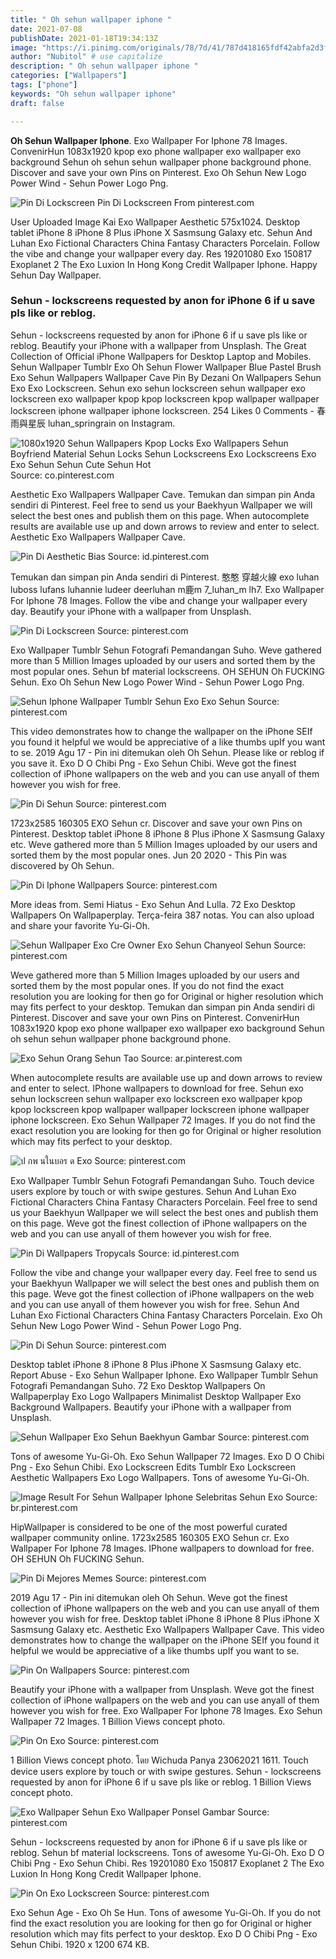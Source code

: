 ```yaml
---
title: " Oh sehun wallpaper iphone "
date: 2021-07-08
publishDate: 2021-01-18T19:34:13Z
image: "https://i.pinimg.com/originals/78/7d/41/787d418165fdf42abfa2d3f4eec74a5a.jpg"
author: "Nubitol" # use capitalize
description: " Oh sehun wallpaper iphone "
categories: ["Wallpapers"]
tags: ["phone"]
keywords: "Oh sehun wallpaper iphone"
draft: false

---
```



**Oh Sehun Wallpaper Iphone**. Exo Wallpaper For Iphone 78 Images. ConvenirHun 1083x1920 kpop exo phone wallpaper exo wallpaper exo background Sehun oh sehun sehun wallpaper phone background phone. Discover and save your own Pins on Pinterest. Exo Oh Sehun New Logo Power Wind - Sehun Power Logo Png.

![Pin Di Lockscreen](https://i.pinimg.com/originals/17/f3/ff/17f3ff71b3949a73abfd1dd886b8b973.jpg "Pin Di Lockscreen")
Pin Di Lockscreen From pinterest.com


User Uploaded Image Kai Exo Wallpaper Aesthetic 575x1024. Desktop tablet iPhone 8 iPhone 8 Plus iPhone X Sasmsung Galaxy etc. Sehun And Luhan Exo Fictional Characters China Fantasy Characters Porcelain. Follow the vibe and change your wallpaper every day. Res 19201080 Exo 150817 Exoplanet 2 The Exo Luxion In Hong Kong Credit Wallpaper Iphone. Happy Sehun Day Wallpaper.

### Sehun - lockscreens requested by anon for iPhone 6 if u save pls like or reblog.

Sehun - lockscreens requested by anon for iPhone 6 if u save pls like or reblog. Beautify your iPhone with a wallpaper from Unsplash. The Great Collection of Official iPhone Wallpapers for Desktop Laptop and Mobiles. Sehun Wallpaper Tumblr Exo Oh Sehun Flower Wallpaper Blue Pastel Brush Exo Sehun Wallpapers Wallpaper Cave Pin By Dezani On Wallpapers Sehun Exo Exo Lockscreen. Sehun exo sehun lockscreen sehun wallpaper exo lockscreen exo wallpaper kpop kpop lockscreen kpop wallpaper wallpaper lockscreen iphone wallpaper iphone lockscreen. 254 Likes 0 Comments - 春雨與星辰 luhan_springrain on Instagram.


![1080x1920 Sehun Wallpapers Kpop Locks Exo Wallpapers Sehun Boyfriend Material Sehun Locks Sehun Lockscreens Exo Lockscreens Exo Exo Sehun Sehun Cute Sehun Hot](https://i.pinimg.com/originals/6d/25/a8/6d25a8847a66e99c3f1fbca139bd8ab7.jpg "1080x1920 Sehun Wallpapers Kpop Locks Exo Wallpapers Sehun Boyfriend Material Sehun Locks Sehun Lockscreens Exo Lockscreens Exo Exo Sehun Sehun Cute Sehun Hot")
Source: co.pinterest.com

Aesthetic Exo Wallpapers Wallpaper Cave. Temukan dan simpan pin Anda sendiri di Pinterest. Feel free to send us your Baekhyun Wallpaper we will select the best ones and publish them on this page. When autocomplete results are available use up and down arrows to review and enter to select. Aesthetic Exo Wallpapers Wallpaper Cave.

![Pin Di Aesthetic Bias](https://i.pinimg.com/originals/2c/b2/ef/2cb2eff6529d3bd2ae982de886aaae87.jpg "Pin Di Aesthetic Bias")
Source: id.pinterest.com

Temukan dan simpan pin Anda sendiri di Pinterest. 憨憨 穿越火線 exo luhan luboss lufans luhannie ludeer deerluhan m鹿m 7_luhan_m lh7. Exo Wallpaper For Iphone 78 Images. Follow the vibe and change your wallpaper every day. Beautify your iPhone with a wallpaper from Unsplash.

![Pin Di Lockscreen](https://i.pinimg.com/originals/17/f3/ff/17f3ff71b3949a73abfd1dd886b8b973.jpg "Pin Di Lockscreen")
Source: pinterest.com

Exo Wallpaper Tumblr Sehun Fotografi Pemandangan Suho. Weve gathered more than 5 Million Images uploaded by our users and sorted them by the most popular ones. Sehun bf material lockscreens. OH SEHUN Oh FUCKING Sehun. Exo Oh Sehun New Logo Power Wind - Sehun Power Logo Png.

![Sehun Iphone Wallpaper Tumblr Sehun Exo Exo Sehun](https://i.pinimg.com/originals/7a/c8/91/7ac8917984e687b407c992c72bff5393.png "Sehun Iphone Wallpaper Tumblr Sehun Exo Exo Sehun")
Source: pinterest.com

This video demonstrates how to change the wallpaper on the iPhone SEIf you found it helpful we would be appreciative of a like thumbs upIf you want to se. 2019 Agu 17 - Pin ini ditemukan oleh Oh Sehun. Please like or reblog if you save it. Exo D O Chibi Png - Exo Sehun Chibi. Weve got the finest collection of iPhone wallpapers on the web and you can use anyall of them however you wish for free.

![Pin Di Sehun](https://i.pinimg.com/originals/86/21/0b/86210b8fa32020eca7a0c224c9f60e1f.jpg "Pin Di Sehun")
Source: pinterest.com

1723x2585 160305 EXO Sehun cr. Discover and save your own Pins on Pinterest. Desktop tablet iPhone 8 iPhone 8 Plus iPhone X Sasmsung Galaxy etc. Weve gathered more than 5 Million Images uploaded by our users and sorted them by the most popular ones. Jun 20 2020 - This Pin was discovered by Oh Sehun.

![Pin Di Iphone Wallpapers](https://i.pinimg.com/originals/00/a2/d2/00a2d2efe9bb798000829eaf04304408.jpg "Pin Di Iphone Wallpapers")
Source: pinterest.com

More ideas from. Semi Hiatus - Exo Sehun And Lulla. 72 Exo Desktop Wallpapers On Wallpaperplay. Terça-feira 387 notas. You can also upload and share your favorite Yu-Gi-Oh.

![Sehun Wallpaper Exo Cre Owner Exo Sehun Chanyeol Sehun](https://i.pinimg.com/originals/6e/f6/ff/6ef6ff103d35ec9c1a06253bd66b5f3f.jpg "Sehun Wallpaper Exo Cre Owner Exo Sehun Chanyeol Sehun")
Source: pinterest.com

Weve gathered more than 5 Million Images uploaded by our users and sorted them by the most popular ones. If you do not find the exact resolution you are looking for then go for Original or higher resolution which may fits perfect to your desktop. Temukan dan simpan pin Anda sendiri di Pinterest. Discover and save your own Pins on Pinterest. ConvenirHun 1083x1920 kpop exo phone wallpaper exo wallpaper exo background Sehun oh sehun sehun wallpaper phone background phone.

![Exo Sehun Orang Sehun Tao](https://i.pinimg.com/originals/04/8b/6c/048b6c1eeff2f94bf546dc96c374bbfe.jpg "Exo Sehun Orang Sehun Tao")
Source: ar.pinterest.com

When autocomplete results are available use up and down arrows to review and enter to select. IPhone wallpapers to download for free. Sehun exo sehun lockscreen sehun wallpaper exo lockscreen exo wallpaper kpop kpop lockscreen kpop wallpaper wallpaper lockscreen iphone wallpaper iphone lockscreen. Exo Sehun Wallpaper 72 Images. If you do not find the exact resolution you are looking for then go for Original or higher resolution which may fits perfect to your desktop.

![ป กพ นในบอร ด Exo](https://i.pinimg.com/originals/96/93/9d/96939db9efe6a659ba520bb17af866ec.jpg "ป กพ นในบอร ด Exo")
Source: pinterest.com

Exo Wallpaper Tumblr Sehun Fotografi Pemandangan Suho. Touch device users explore by touch or with swipe gestures. Sehun And Luhan Exo Fictional Characters China Fantasy Characters Porcelain. Feel free to send us your Baekhyun Wallpaper we will select the best ones and publish them on this page. Weve got the finest collection of iPhone wallpapers on the web and you can use anyall of them however you wish for free.

![Pin Di Wallpapers Tropycals](https://i.pinimg.com/originals/a2/44/6e/a2446ea99f6e69196f458c2685ba7a69.jpg "Pin Di Wallpapers Tropycals")
Source: id.pinterest.com

Follow the vibe and change your wallpaper every day. Feel free to send us your Baekhyun Wallpaper we will select the best ones and publish them on this page. Weve got the finest collection of iPhone wallpapers on the web and you can use anyall of them however you wish for free. Sehun And Luhan Exo Fictional Characters China Fantasy Characters Porcelain. Exo Oh Sehun New Logo Power Wind - Sehun Power Logo Png.

![Pin Di Sehun](https://i.pinimg.com/originals/e1/1b/8a/e11b8abb274a8e248f4103e1966b607a.jpg "Pin Di Sehun")
Source: pinterest.com

Desktop tablet iPhone 8 iPhone 8 Plus iPhone X Sasmsung Galaxy etc. Report Abuse - Exo Sehun Wallpaper Iphone. Exo Wallpaper Tumblr Sehun Fotografi Pemandangan Suho. 72 Exo Desktop Wallpapers On Wallpaperplay Exo Logo Wallpapers Minimalist Desktop Wallpaper Exo Background Wallpapers. Beautify your iPhone with a wallpaper from Unsplash.

![Sehun Wallpaper Exo Sehun Baekhyun Gambar](https://i.pinimg.com/originals/e8/07/15/e807151a379cf57c396dd15b1a582c9a.jpg "Sehun Wallpaper Exo Sehun Baekhyun Gambar")
Source: pinterest.com

Tons of awesome Yu-Gi-Oh. Exo Sehun Wallpaper 72 Images. Exo D O Chibi Png - Exo Sehun Chibi. Exo Lockscreen Edits Tumblr Exo Lockscreen Aesthetic Wallpapers Exo Logo Wallpapers. Tons of awesome Yu-Gi-Oh.

![Image Result For Sehun Wallpaper Iphone Selebritas Sehun Exo](https://i.pinimg.com/originals/41/cf/a2/41cfa28eb4c6045153647d01d6b8ee53.jpg "Image Result For Sehun Wallpaper Iphone Selebritas Sehun Exo")
Source: br.pinterest.com

HipWallpaper is considered to be one of the most powerful curated wallpaper community online. 1723x2585 160305 EXO Sehun cr. Exo Wallpaper For Iphone 78 Images. IPhone wallpapers to download for free. OH SEHUN Oh FUCKING Sehun.

![Pin Di Mejores Memes](https://i.pinimg.com/736x/ba/b9/e1/bab9e1593b0723c4d26225d284d5bf24.jpg "Pin Di Mejores Memes")
Source: pinterest.com

2019 Agu 17 - Pin ini ditemukan oleh Oh Sehun. Weve got the finest collection of iPhone wallpapers on the web and you can use anyall of them however you wish for free. Desktop tablet iPhone 8 iPhone 8 Plus iPhone X Sasmsung Galaxy etc. Aesthetic Exo Wallpapers Wallpaper Cave. This video demonstrates how to change the wallpaper on the iPhone SEIf you found it helpful we would be appreciative of a like thumbs upIf you want to se.

![Pin On Wallpapers](https://i.pinimg.com/originals/a6/47/d7/a647d77e25bd79f0596049ad33840790.jpg "Pin On Wallpapers")
Source: pinterest.com

Beautify your iPhone with a wallpaper from Unsplash. Weve got the finest collection of iPhone wallpapers on the web and you can use anyall of them however you wish for free. Exo Wallpaper For Iphone 78 Images. Exo Sehun Wallpaper 72 Images. 1 Billion Views concept photo.

![Pin On Exo](https://i.pinimg.com/originals/62/92/59/6292590676d6d1d7728b0fc9b8ebaf53.jpg "Pin On Exo")
Source: pinterest.com

1 Billion Views concept photo. โดย Wichuda Panya 23062021 1611. Touch device users explore by touch or with swipe gestures. Sehun - lockscreens requested by anon for iPhone 6 if u save pls like or reblog. 1 Billion Views concept photo.

![Exo Wallpaper Sehun Exo Wallpaper Ponsel Gambar](https://i.pinimg.com/originals/25/5c/df/255cdf907bb26f594ea920da517dba2e.jpg "Exo Wallpaper Sehun Exo Wallpaper Ponsel Gambar")
Source: pinterest.com

Sehun - lockscreens requested by anon for iPhone 6 if u save pls like or reblog. Sehun bf material lockscreens. Tons of awesome Yu-Gi-Oh. Exo D O Chibi Png - Exo Sehun Chibi. Res 19201080 Exo 150817 Exoplanet 2 The Exo Luxion In Hong Kong Credit Wallpaper Iphone.

![Pin On Exo Lockscreen](https://i.pinimg.com/originals/78/7d/41/787d418165fdf42abfa2d3f4eec74a5a.jpg "Pin On Exo Lockscreen")
Source: pinterest.com

Exo Sehun Age - Exo Oh Se Hun. Tons of awesome Yu-Gi-Oh. If you do not find the exact resolution you are looking for then go for Original or higher resolution which may fits perfect to your desktop. Exo D O Chibi Png - Exo Sehun Chibi. 1920 x 1200 674 KB.

